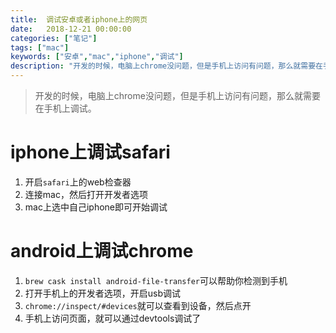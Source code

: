 ```yaml
---
title:  调试安卓或者iphone上的网页
date:   2018-12-21 00:00:00 
categories: ["笔记"]
tags: ["mac"]
keywords: ["安卓","mac","iphone","调试"]
description: "开发的时候，电脑上chrome没问题，但是手机上访问有问题，那么就需要在手机上调试"
---
```



> 开发的时候，电脑上chrome没问题，但是手机上访问有问题，那么就需要在手机上调试。

iphone上调试safari
===
1. 开启`safari`上的web检查器
2. 连接mac，然后打开开发者选项
3. mac上选中自己iphone即可开始调试

android上调试chrome
===
1. `brew cask install android-file-transfer`可以帮助你检测到手机
2. 打开手机上的开发者选项，开启usb调试
3. `chrome://inspect/#devices`就可以查看到设备，然后点开
4. 手机上访问页面，就可以通过devtools调试了